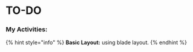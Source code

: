 # TO-DO

### My Activities:

{% hint style="info" %}
**Basic Layout:** using blade layout.
{% endhint %}
